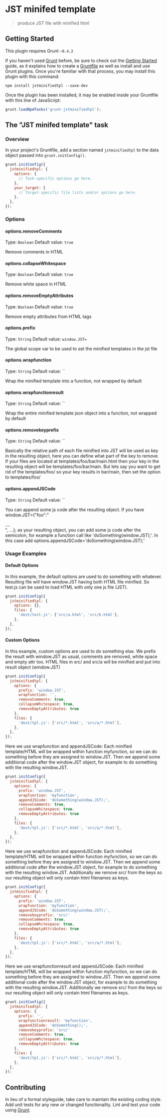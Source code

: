 # JST minifed template

> produce JST file with minified html

## Getting Started
This plugin requires Grunt `~0.4.2`

If you haven't used [Grunt](http://gruntjs.com/) before, be sure to check out the [Getting Started](http://gruntjs.com/getting-started) guide, as it explains how to create a [Gruntfile](http://gruntjs.com/sample-gruntfile) as well as install and use Grunt plugins. Once you're familiar with that process, you may install this plugin with this command:

```shell
npm install jstminifiedtpl --save-dev
```

Once the plugin has been installed, it may be enabled inside your Gruntfile with this line of JavaScript:

```js
grunt.loadNpmTasks('grunt-jstminifiedtpl');
```

## The "JST minifed template" task

### Overview
In your project's Gruntfile, add a section named `jstminifiedtpl` to the data object passed into `grunt.initConfig()`.

```js
grunt.initConfig({
  jstminifiedtpl: {
    options: {
      // Task-specific options go here.
    },
    your_target: {
      // Target-specific file lists and/or options go here.
    },
  },
});
```

### Options

#### options.removeComments
Type: `Boolean`
Default value: `true`

Remove comments in HTML

#### options.collapseWhitespace
Type: `Boolean`
Default value: `true`

Remove white space in HTML

#### options.removeEmptyAttributes
Type: `Boolean`
Default value: `true`

Remove empty attributes from HTML tags

#### options.prefix
Type: `String`
Default value: `window.JST=`

The global scope var to be used to set the minified templates in the jst file

#### options.wrapfunction
Type: `String`
Default value: ``

Wrap the minified template into a function, not wrapped by default

#### options.wrapfunctionresult
Type: `String`
Default value: ``

Wrap the entire minified template json object into a function, not wrapped by default

#### options.removekeyprefix
Type: `String`
Default value: ``

Basically the relative path of each file minified into JST will be used as key in the resulting object,
here you can define what part of the key to remove.
If your files are located at templates/foo/bar/main.html then your key in the resulting object will
be templates/foo/bar/main. But lets say you want to get rid of the templates/foo/ so your key results
in bar/main, then set the option to templates/foo/

#### options.appendJSCode
Type: `String`
Default value: ``

You can append some js code after the resulting object. If you have window.JST={"foo":"<div>....</div>", ...}; as your resulting object, you can add 
some js code after the semicolon, for example a function call like 'doSomething(window.JST);'. In this case add options.appendJSCode='doSomething(window.JST);'

### Usage Examples

#### Default Options
In this example, the default options are used to do something with whatever.
Resulting file will have window.JST having both HTML file minified.
So test.js can be used to load HTML with only one js file (JST).

```js
grunt.initConfig({
  jstminifiedtpl: {
    options: {},
    files: {
      'dest/test.js': ['src/a.html', 'src/b.html'],
    },
  },
});
```

#### Custom Options
In this example, custom options are used to do something else.
We prefix the result with window.JST as usual, comments are removed, white space and empty attr too.
HTML files in src/ and src/a will be minified and put into result object (window.JST)

```js
grunt.initConfig({
  jstminifiedtpl: {
    options: {
      prefix: 'window.JST',
      wrapfunction: '',
      removeComments: true,
      collapseWhitespace: true,
      removeEmptyAttributes: true
    },
    files: {
      'dest/tpl.js': ['src/*.html', 'src/a/*.html'],
    },
  },
});
```

Here we use wrapfunction and appendJSCode:
Each minified template/HTML will be wrapped within function myfunction, so we can do something before they are assigned to window.JST.
Then we append some additional code after the window.JST object, for example to do something with the resulting window.JST.

```js
grunt.initConfig({
  jstminifiedtpl: {
    options: {
      prefix: 'window.JST',
      wrapfunction: 'myfunction',
      appendJSCode: 'doSomething(window.JST);',
      removeComments: true,
      collapseWhitespace: true,
      removeEmptyAttributes: true
    },
    files: {
      'dest/tpl.js': ['src/*.html', 'src/a/*.html'],
    },
  },
});
```

Here we use wrapfunction and appendJSCode:
Each minified template/HTML will be wrapped within function myfunction, so we can do something before they are assigned to window.JST.
Then we append some additional code after the window.JST object, for example to do something with the resulting window.JST.
Additionally we remove src/ from the keys so our resulting object will only contain html filenames as keys.

```js
grunt.initConfig({
  jstminifiedtpl: {
    options: {
      prefix: 'window.JST',
      wrapfunction: 'myfunction',
      appendJSCode: 'doSomething(window.JST);',
      removekeyprefix: 'src/'
      removeComments: true,
      collapseWhitespace: true,
      removeEmptyAttributes: true
    },
    files: {
      'dest/tpl.js': ['src/*.html', 'src/a/*.html'],
    },
  },
});
```

Here we use wrapfunctionresult and appendJSCode:
Each minified template/HTML will be wrapped within function myfunction, so we can do something before they are assigned to window.JST.
Then we append some additional code after the window.JST object, for example to do something with the resulting window.JST.
Additionally we remove src/ from the keys so our resulting object will only contain html filenames as keys.

```js
grunt.initConfig({
  jstminifiedtpl: {
    options: {
      prefix: '',
      wrapfunctionresult: 'myfunction',
      appendJSCode: 'doSomething();',
      removekeyprefix: 'src/'
      removeComments: true,
      collapseWhitespace: true,
      removeEmptyAttributes: true
    },
    files: {
      'dest/tpl.js': ['src/*.html', 'src/a/*.html'],
    },
  },
});
```

## Contributing
In lieu of a formal styleguide, take care to maintain the existing coding style. Add unit tests for any new or changed functionality. Lint and test your code using [Grunt](http://gruntjs.com/).
